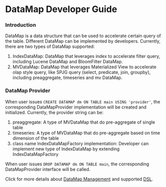 <!--
    Licensed to the Apache Software Foundation (ASF) under one or more 
    contributor license agreements.  See the NOTICE file distributed with
    this work for additional information regarding copyright ownership. 
    The ASF licenses this file to you under the Apache License, Version 2.0
    (the "License"); you may not use this file except in compliance with 
    the License.  You may obtain a copy of the License at

      http://www.apache.org/licenses/LICENSE-2.0
    
    Unless required by applicable law or agreed to in writing, software 
    distributed under the License is distributed on an "AS IS" BASIS, 
    WITHOUT WARRANTIES OR CONDITIONS OF ANY KIND, either express or implied.
    See the License for the specific language governing permissions and 
    limitations under the License.
-->

# DataMap Developer Guide

### Introduction
DataMap is a data structure that can be used to accelerate certain query of the table. Different DataMap can be implemented by developers. 
Currently, there are two types of DataMap supported:
1. IndexDataMap: DataMap that leverages index to accelerate filter query, including Lucene DataMap and BloomFilter DataMap.
2. MVDataMap: DataMap that leverages Materialized View to accelerate olap style query, like SPJG query (select, predicate, join, groupby), including preaggregate, timeseries and mv DataMap.

### DataMap Provider
When user issues `CREATE DATAMAP dm ON TABLE main USING 'provider'`, the corresponding DataMapProvider implementation will be created and initialized. 
Currently, the provider string can be:
1. preaggregate: A type of MVDataMap that do pre-aggregate of single table
2. timeseries: A type of MVDataMap that do pre-aggregate based on time dimension of the table
3. class name IndexDataMapFactory implementation: Developer can implement new type of IndexDataMap by extending IndexDataMapFactory

When user issues `DROP DATAMAP dm ON TABLE main`, the corresponding DataMapProvider interface will be called.

Click for more details about [DataMap Management](./datamap/datamap-management.md#datamap-management) and supported [DSL](./datamap/datamap-management.md#overview).

